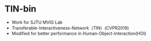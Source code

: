 # TIN-bin
* Work for SJTU MVIG Lab
* Transferable-Interactiveness-Network（TIN）(CVPR2019)
* Modified for better performance in Human-Object-Interaction(HOI)
